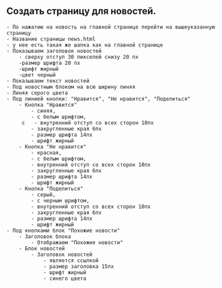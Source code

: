 ## Создать страницу для новостей.
    - По нажатию на новость на главной странице перейти на вышеуказанную страницу
    - Название страницы news.html
    - у нее есть такая же шапка как на главной странице
    - Показываем заголовок новостей
        - сверху отступ 30 пикселей снизу 20 пх
        -размер шрифта 20 пх
        -шрифт жирный
        -цвет черный
    - Показываем текст новостей
    - Под новостным блоком на всю ширину линяя
    - Линяя серого цвета
    - Под линией кнопки: "Нравится", "Не нравится", "Поделиться"
        - Кнопка "Нравится"
            - синяя,
            - с белым шрифтом,
         c   - внутренний отступ со всех сторон 10пх
            - закругленные края 6пх
            - размер шрифта 14пх
            - шрифт жирный
        - Кнопка "Не нравится"
            - красная,
            - с белым шрифтом,
            - внутренний отступ со всех сторон 10пх
            - закругленные края 6пх
            - размер шрифта 14пх
            - шрифт жирный
        - Кнопка "Поделиться"
            - серый,
            - с черным шрифтом,
            - внутренний отступ со всех сторон 10пх
            - закругленные края 6пх
            - размер шрифта 14пх
            - шрифт жирный
    - Под кнопками блок "Похожие новости"
        - Заголовок блока
            - Отображаем "Похожие новости"
        - Блок новостей
            - Заголовок новостей
                - является ссылкой
                - размер заголовка 15пх
                - шрифт жирный
                - синего цвета
